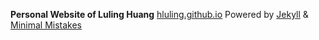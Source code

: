 **Personal Website of Luling Huang**
[hluling.github.io](https://hluling.github.io/)
Powered by [Jekyll](https://jekyllrb.com/) & [Minimal Mistakes](https://mademistakes.com/work/minimal-mistakes-jekyll-theme/)